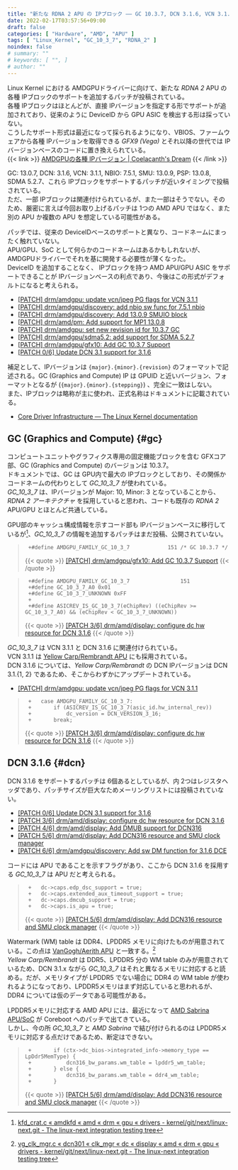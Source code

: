 ```yaml
---
title: "新たな RDNA 2 APU の IPブロック ―― GC 10.3.7, DCN 3.1.6, VCN 3.1.1"
date: 2022-02-17T03:57:56+09:00
draft: false
categories: [ "Hardware", "AMD", "APU" ]
tags: [ "Linux_Kernel", "GC_10_3_7", "RDNA_2" ]
noindex: false
# summary: ""
# keywords: [ "", ]
# author: ""
---
```


Linux Kernel における AMDGPUドライバーに向けて、新たな *RDNA 2* APU の各種 IPブロックのサポートを追加するパッチが投稿されている。  
各種 IPブロックはほとんどが、直接 IPバージョンを指定する形でサポートが追加されており、従来のように DeviceID から GPU ASIC を検出する形は採っていない。  
こうしたサポート形式は最近になって採られるようになり、VBIOS、ファームウェアから各種 IPバージョンを取得できる *GFX9 (Vega)* とそれ以降の世代では IPバージョンベースのコードに置き換えられている。  
{{< link >}} [AMDGPUの各種 IPバージョン | Coelacanth's Dream](/posts/2022/01/31/amdgpu-ip-version/) {{< /link >}}

GC: 13.0.7, DCN: 3.1.6, VCN: 3.1.1, NBIO: 7.5.1, SMU: 13.0.9, PSP: 13.0.8, SDMA 5.2.7、これら IPブロックをサポートするパッチが近いタイミングで投稿されている。  
ただ、一部 IPブロックは関連付けられているが、また一部はそうでない。そのため、厳密に言えば今回お取り上げるパッチは 1つの AMD APU ではなく、また別の APU か複数の APU を想定している可能性がある。  

パッチでは、従来の DeviceIDベースのサポートと異なり、コードネームにまったく触れていない。  
APU/GPU、SoC として何らかのコードネームはあるかもしれないが、AMDGPUドライバーでそれを基に開発する必要性が薄くなった。  
DeviceID を追加することなく、 IPブロックを持つ AMD APU/GPU ASIC をサポートできることが IPバージョンベースの利点であり、今後はこの形式がデフォルトになると考えられる。  

* [[PATCH] drm/amdgpu: update vcn/jpeg PG flags for VCN 3.1.1](https://lists.freedesktop.org/archives/amd-gfx/2022-February/075407.html)
* [[PATCH] drm/amdgpu/discovery: add nbio sw func for 7.5.1 nbio](https://lists.freedesktop.org/archives/amd-gfx/2022-February/075329.html)
* [[PATCH] drm/amdgpu/discovery: Add 13.0.9 SMUIO block](https://lists.freedesktop.org/archives/amd-gfx/2022-February/075330.html)
* [[PATCH] drm/amd/pm: Add support for MP1 13.0.8](https://lists.freedesktop.org/archives/amd-gfx/2022-February/075431.html)
* [[PATCH] drm/amdgpu: set new revision id for 10.3.7 GC](https://lists.freedesktop.org/archives/amd-gfx/2022-February/075332.html)
* [[PATCH] drm/amdgpu/sdma5.2: add support for SDMA 5.2.7](https://lists.freedesktop.org/archives/amd-gfx/2022-February/075432.html)
* [[PATCH] drm/amdgpu/gfx10: Add GC 10.3.7 Support](https://lists.freedesktop.org/archives/amd-gfx/2022-February/075433.html)
* [[PATCH 0/6] Update DCN 3.1 support for 3.1.6](https://lists.freedesktop.org/archives/amd-gfx/2022-February/075449.html)

補足として、IPバージョンは `{major}.{minor}.{revision}` のフォーマットで記述される。GC (Graphics and Compute) IP は GPUID と近いバージョン、フォーマットとなるが (`{major}.{minor}.{stepping}`) 、完全に一致はしない。  
また、IPブロックは略称が主に使われ、正式名称はドキュメントに記載されている。  

* [Core Driver Infrastructure — The Linux Kernel documentation](https://www.kernel.org/doc/html/latest/gpu/amdgpu/driver-core.html)

## GC (Graphics and Compute) {#gc}
コンピュートユニットやグラフィクス専用の固定機能ブロックを含む GFXコア部、GC (Graphics and Compute) のバージョンは 10.3.7。  
ドキュメントでは、GC は GPU内で最大の IPブロックとしており、その関係かコードネームの代わりとして *GC_10_3_7* が使われている。  
*GC_10_3_7* は、IPバージョンが Major: 10, Minor: 3 となっていることから、*RDNA 2 アーキテクチャ* を採用していると思われ、コードも既存の *RDNA 2* APU/GPU とほとんど共通している。  

GPU部のキャッシュ構成情報を示すコード部も IPバージョンベースに移行しているが[^cache-ip-base]、*GC_10_3_7* の情報を追加するパッチはまだ投稿、公開されていない。  

[^cache-ip-base]: [kfd_crat.c « amdkfd « amd « drm « gpu « drivers - kernel/git/next/linux-next.git - The linux-next integration testing tree](https://git.kernel.org/pub/scm/linux/kernel/git/next/linux-next.git/tree/drivers/gpu/drm/amd/amdkfd/kfd_crat.c?h=next-20220216#n1383)

 > 		+#define AMDGPU_FAMILY_GC_10_3_7			151 /* GC 10.3.7 */
 >
 > {{< quote >}} [[PATCH] drm/amdgpu/gfx10: Add GC 10.3.7 Support](https://lists.freedesktop.org/archives/amd-gfx/2022-February/075433.html) {{< /quote >}}

 > 		+#define AMDGPU_FAMILY_GC_10_3_7                151
 > 		+#define GC_10_3_7_A0 0x01
 > 		+#define GC_10_3_7_UNKNOWN 0xFF
 > 		+
 > 		+#define ASICREV_IS_GC_10_3_7(eChipRev) ((eChipRev >= GC_10_3_7_A0) && (eChipRev < GC_10_3_7_UNKNOWN))
 >
 > {{< quote >}} [[PATCH 3/6] drm/amd/display: configure dc hw resource for DCN 3.1.6](https://lists.freedesktop.org/archives/amd-gfx/2022-February/075446.html) {{< /quote >}}

*GC_10_3_7* は VCN 3.1.1 と DCN 3.1.6 に関連付けられている。  
VCN 3.1.1 は [Yellow Carp/Rembrandt APU](/tags/yellow_carp) にも採用されている。  
DCN 3.1.6 については、*Yellow Carp/Rembrandt* の DCN IPバージョンは DCN 3.1.{1, 2} であるため、そこからわずかにアップデートされている。  

* [[PATCH] drm/amdgpu: update vcn/jpeg PG flags for VCN 3.1.1](https://lists.freedesktop.org/archives/amd-gfx/2022-February/075407.html)

 > 		+	case AMDGPU_FAMILY_GC_10_3_7:
 > 		+		if (ASICREV_IS_GC_10_3_7(asic_id.hw_internal_rev))
 > 		+			dc_version = DCN_VERSION_3_16;
 > 		+		break;
 > {{< quote >}} [[PATCH 3/6] drm/amd/display: configure dc hw resource for DCN 3.1.6](https://lists.freedesktop.org/archives/amd-gfx/2022-February/075446.html) {{< /quote >}}

## DCN 3.1.6 {#dcn}
DCN 3.1.6 をサポートするパッチは 6個あるとしているが、内 2つはレジスタヘッダであり、パッチサイズが巨大なためメーリングリストには投稿されていない。  

* [[PATCH 0/6] Update DCN 3.1 support for 3.1.6](https://lists.freedesktop.org/archives/amd-gfx/2022-February/075449.html)
* [[PATCH 3/6] drm/amd/display: configure dc hw resource for DCN 3.1.6](https://lists.freedesktop.org/archives/amd-gfx/2022-February/075446.html)
* [[PATCH 4/6] drm/amd/display: Add DMUB support for DCN316](https://lists.freedesktop.org/archives/amd-gfx/2022-February/075447.html)
* [[PATCH 5/6] drm/amd/display: Add DCN316 resource and SMU clock manager](https://lists.freedesktop.org/archives/amd-gfx/2022-February/075448.html)
* [[PATCH 6/6] drm/amdgpu/discovery: Add sw DM function for 3.1.6 DCE](https://lists.freedesktop.org/archives/amd-gfx/2022-February/075450.html)

コードには APU であることを示すフラグがあり、ここから DCN 3.1.6 を採用する *GC_10_3_7* は APU だと考えられる。  

 > 		+	dc->caps.edp_dsc_support = true;
 > 		+	dc->caps.extended_aux_timeout_support = true;
 > 		+	dc->caps.dmcub_support = true;
 > 		+	dc->caps.is_apu = true;
 >
 > {{< quote >}} [[PATCH 5/6] drm/amd/display: Add DCN316 resource and SMU clock manager](https://lists.freedesktop.org/archives/amd-gfx/2022-February/075448.html) {{< /quote >}}

Watermark (WM) table は DDR4、LPDDR5 メモリに向けたものが用意されている。この点は [VanGogh/Aerith APU](/tags/vangogh) と一致する。[^vgh-dcn301]  
*Yellow Carp/Rembrandt* は DDR5、LPDDR5 分の WM table のみが用意されているため、DCN 3.1.x ながら *GC_10_3_7* はそれと異なるメモリに対応すると読める。だが、メモリタイプが LPDDR5 でない場合に DDR4 の WM table が使われるようになっており、LPDDR5メモリはまず対応していると思われるが、DDR4 については仮のデータである可能性がある。  

LPDDR5メモリに対応する AMD APU には、最近になって [AMD Sabrina APU/SoC](/tags/sabrina) が Coreboot へのパッチで出てきている。  
しかし、今の所 *GC_10_3_7* と *AMD Sabrina* で結び付けられるのは LPDDR5メモリに対応する点だけであるため、断定はできない。  

 > 		+		if (ctx->dc_bios->integrated_info->memory_type == LpDdr5MemType) {
 > 		+			dcn316_bw_params.wm_table = lpddr5_wm_table;
 > 		+		} else {
 > 		+			dcn316_bw_params.wm_table = ddr4_wm_table;
 > 		+		}
 >
 > {{< quote >}} [[PATCH 5/6] drm/amd/display: Add DCN316 resource and SMU clock manager](https://lists.freedesktop.org/archives/amd-gfx/2022-February/075448.html) {{< /quote >}}

[^vgh-dcn301]: [vg_clk_mgr.c « dcn301 « clk_mgr « dc « display « amd « drm « gpu « drivers - kernel/git/next/linux-next.git - The linux-next integration testing tree](https://git.kernel.org/pub/scm/linux/kernel/git/next/linux-next.git/tree/drivers/gpu/drm/amd/display/dc/clk_mgr/dcn301/vg_clk_mgr.c?h=next-20220216#n781)
[^yc-dcn31]: [dcn31_clk_mgr.c « dcn31 « clk_mgr « dc « display « amd « drm « gpu « drivers - kernel/git/next/linux-next.git - The linux-next integration testing tree](https://git.kernel.org/pub/scm/linux/kernel/git/next/linux-next.git/tree/drivers/gpu/drm/amd/display/dc/clk_mgr/dcn31/dcn31_clk_mgr.c?h=next-20220216#n687)
